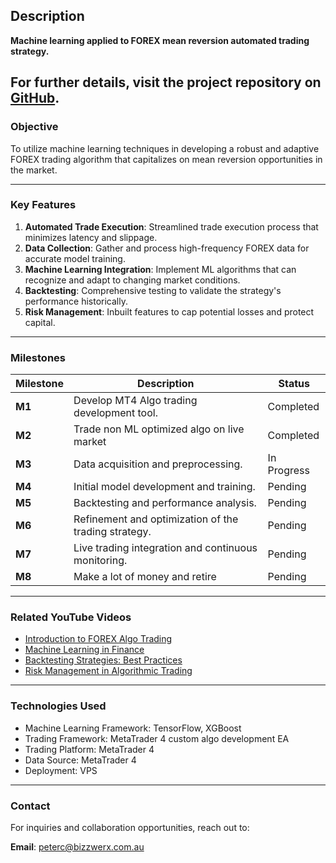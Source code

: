 ## **Description**


**Machine learning applied to FOREX mean reversion automated trading strategy.**

For further details, visit the project repository on [GitHub](https://github.com/pcaspa/FOREX-Algorithmic-Trading).
---

### **Objective**
To utilize machine learning techniques in developing a robust and adaptive FOREX trading algorithm that capitalizes on mean reversion opportunities in the market.

---

### **Key Features**

1. **Automated Trade Execution**: Streamlined trade execution process that minimizes latency and slippage.
2. **Data Collection**: Gather and process high-frequency FOREX data for accurate model training.
3. **Machine Learning Integration**: Implement ML algorithms that can recognize and adapt to changing market conditions.
4. **Backtesting**: Comprehensive testing to validate the strategy's performance historically.
5. **Risk Management**: Inbuilt features to cap potential losses and protect capital.

---

### **Milestones**

| Milestone | Description                                      | Status     |
|-----------|--------------------------------------------------|------------|
| **M1**    | Develop MT4 Algo trading development tool.        | Completed  |
| **M2**    | Trade non ML optimized algo on live market        | Completed  |
| **M3**    | Data acquisition and preprocessing.               | In Progress|
| **M4**    | Initial model development and training.          | Pending    |
| **M5**    | Backtesting and performance analysis.            | Pending    |
| **M6**    | Refinement and optimization of the trading strategy.| Pending |
| **M7**    | Live trading integration and continuous monitoring.| Pending  |
| **M8**    | Make a lot of money and retire                   | Pending  |



---

### **Related YouTube Videos**

- [Introduction to FOREX Algo Trading](https://www.youtube.com/watch?v=examplelink1)
- [Machine Learning in Finance](https://www.youtube.com/watch?v=examplelink2)
- [Backtesting Strategies: Best Practices](https://www.youtube.com/watch?v=examplelink3)
- [Risk Management in Algorithmic Trading](https://www.youtube.com/watch?v=examplelink4)

---

### **Technologies Used**

- Machine Learning Framework: TensorFlow, XGBoost
- Trading Framework: MetaTrader 4 custom algo development EA
- Trading Platform: MetaTrader 4
- Data Source: MetaTrader 4
- Deployment: VPS

---

### **Contact**

For inquiries and collaboration opportunities, reach out to: 

**Email**: [peterc@bizzwerx.com.au](mailto:peterc@bizzwerx.com.au)

